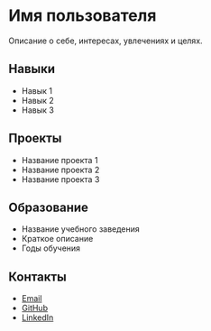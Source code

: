 # Имя пользователя

Описание о себе, интересах, увлечениях и целях.

## Навыки

- Навык 1
- Навык 2
- Навык 3

## Проекты

- Название проекта 1
- Название проекта 2
- Название проекта 3

## Образование

- Название учебного заведения
- Краткое описание
- Годы обучения

## Контакты

- [Email](mailto:email@email.com)
- [GitHub](https://github.com/username)
- [LinkedIn](https://linkedin.com/in/username)
